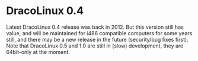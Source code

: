 DracoLinux 0.4
==============

Latest DracoLinux 0.4 release was back in 2012. But this version still has value, and will be maintained for i486 compatible computers for some years still, and there may be a new release in the future (security/bug fixes first). Note that DracoLinux 0.5 and 1.0 are still in (slow) development, they are 64bit-only at the moment.

